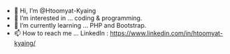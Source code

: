 - 👋 Hi, I’m @Htoomyat-Kyaing
- 👀 I’m interested in ... coding & programming.
- 🌱 I’m currently learning ... PHP and Bootstrap.
- 📫 How to reach me ... LinkedIn : https://www.linkedin.com/in/htoomyat-kyaing/

<!---
Htoomyat-Kyaing/Htoomyat-Kyaing is a ✨ special ✨ repository because its `README.md` (this file) appears on your GitHub profile.
You can click the Preview link to take a look at your changes.
--->
